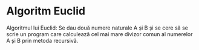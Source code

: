 # Algoritm Euclid

Algoritmul lui Euclid: Se dau două numere naturale A și B și se cere să se scrie un program care
calculează cel mai mare divizor comun al numerelor A și B prin metoda recursivă.
